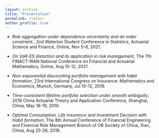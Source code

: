 ```yaml
---
layout: archive
title: "Presentation"
permalink: /talks/
author_profile: true
---
```


- *Risk aggregation under dependence uncertainty and an order constraint.*, 2nd Waterloo Student Conference in Statistics, Actuarial Science and Finance, Online, Nov 5-6, 2021.

- *On VaR-ES distortion and its application in risk management*, The 7th FINACT-IRAN National Conference on Financial and Actuarial Mathematics, Online, Aug 10-12, 2021.

- *Non-exponential discounting portfolio management with habit formation*, 23rd International Congress on Insurance: Mathematics and Economics, Munich, Germany, Jul 10-12, 2019.

- *Time-consistent lifetime portfolio selection under smooth ambiguity*, 2019 China Actuarial Theory and Application Conference, Shanghai, China, May 18-19, 2019.

- *Optimal Consumption, Life insurance and Investment Decision with Habit formation*, The 8th Annual Conference of Financial Engineering and Financial Risk Management Branch of OR Society of China, Xian, China, Aug 25-26, 2018.

